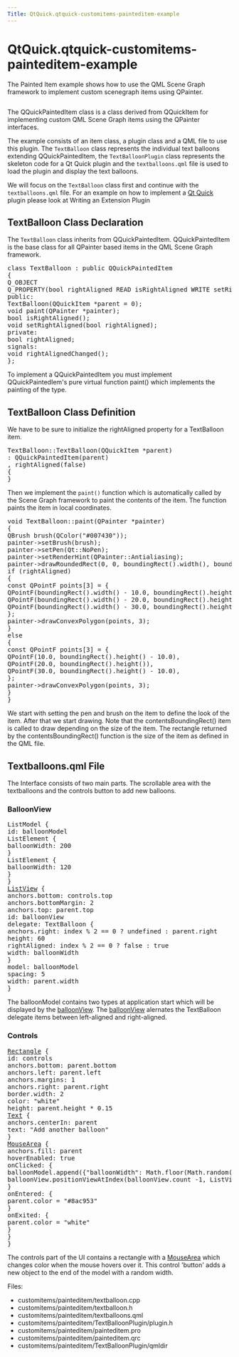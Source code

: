 ```yaml
---
Title: QtQuick.qtquick-customitems-painteditem-example
---
```


# QtQuick.qtquick-customitems-painteditem-example

<span class="subtitle"></span>
<!-- $$$customitems/painteditem-description -->
<p>The Painted Item example shows how to use the QML Scene Graph framework to implement custom scenegraph items using QPainter.</p>
<p class="centerAlign"><img src="https://developer.ubuntu.com/static/devportal_uploaded/38661ba9-e499-46b0-a52a-b00c464c15a6-../qtquick-customitems-painteditem-example/images/declarative-textballoons_example.png" alt="" /></p><p>The QQuickPaintedItem class is a class derived from QQuickItem for implementing custom QML Scene Graph items using the QPainter interfaces.</p>
<p>The example consists of an item class, a plugin class and a QML file to use this plugin. The <code>TextBalloon</code> class represents the individual text balloons extending QQuickPaintedItem, the <code>TextBalloonPlugin</code> class represents the skeleton code for a Qt Quick plugin and the <code>textballoons.qml</code> file is used to load the plugin and display the text balloons.</p>
<p>We will focus on the <code>TextBalloon</code> class first and continue with the <code>textballoons.qml</code> file. For an example on how to implement a <a href="QtQuick.qtquick-index.md">Qt Quick</a> plugin please look at Writing an Extension Plugin</p>
<h2 id="textballoon-class-declaration">TextBalloon Class Declaration</h2>
<p>The <code>TextBalloon</code> class inherits from QQuickPaintedItem. QQuickPaintedItem is the base class for all QPainter based items in the QML Scene Graph framework.</p>
<pre class="cpp"><span class="keyword">class</span> TextBalloon : <span class="keyword">public</span> <span class="type">QQuickPaintedItem</span>
{
Q_OBJECT
Q_PROPERTY(bool rightAligned READ isRightAligned WRITE setRightAligned NOTIFY rightAlignedChanged)
<span class="keyword">public</span>:
TextBalloon(<span class="type">QQuickItem</span> <span class="operator">*</span>parent <span class="operator">=</span> <span class="number">0</span>);
<span class="type">void</span> paint(<span class="type">QPainter</span> <span class="operator">*</span>painter);
bool isRightAligned();
<span class="type">void</span> setRightAligned(bool rightAligned);
<span class="keyword">private</span>:
bool rightAligned;
<span class="keyword">signals</span>:
<span class="type">void</span> rightAlignedChanged();
};</pre>
<p>To implement a QQuickPaintedItem you must implement QQuickPaintedIem's pure virtual function paint() which implements the painting of the type.</p>
<h2 id="textballoon-class-definition">TextBalloon Class Definition</h2>
<p>We have to be sure to initialize the rightAligned property for a TextBalloon item.</p>
<pre class="cpp">TextBalloon<span class="operator">::</span>TextBalloon(<span class="type">QQuickItem</span> <span class="operator">*</span>parent)
: <span class="type">QQuickPaintedItem</span>(parent)
<span class="operator">,</span> rightAligned(<span class="keyword">false</span>)
{
}</pre>
<p>Then we implement the <code>paint()</code> function which is automatically called by the Scene Graph framework to paint the contents of the item. The function paints the item in local coordinates.</p>
<pre class="cpp"><span class="type">void</span> TextBalloon<span class="operator">::</span>paint(<span class="type">QPainter</span> <span class="operator">*</span>painter)
{
<span class="type">QBrush</span> brush(<span class="type">QColor</span>(<span class="string">&quot;#007430&quot;</span>));
painter<span class="operator">-</span><span class="operator">&gt;</span>setBrush(brush);
painter<span class="operator">-</span><span class="operator">&gt;</span>setPen(<span class="type">Qt</span><span class="operator">::</span>NoPen);
painter<span class="operator">-</span><span class="operator">&gt;</span>setRenderHint(<span class="type">QPainter</span><span class="operator">::</span>Antialiasing);
painter<span class="operator">-</span><span class="operator">&gt;</span>drawRoundedRect(<span class="number">0</span><span class="operator">,</span> <span class="number">0</span><span class="operator">,</span> boundingRect()<span class="operator">.</span>width()<span class="operator">,</span> boundingRect()<span class="operator">.</span>height() <span class="operator">-</span> <span class="number">10</span><span class="operator">,</span> <span class="number">10</span><span class="operator">,</span> <span class="number">10</span>);
<span class="keyword">if</span> (rightAligned)
{
<span class="keyword">const</span> <span class="type">QPointF</span> points<span class="operator">[</span><span class="number">3</span><span class="operator">]</span> <span class="operator">=</span> {
<span class="type">QPointF</span>(boundingRect()<span class="operator">.</span>width() <span class="operator">-</span> <span class="number">10.0</span><span class="operator">,</span> boundingRect()<span class="operator">.</span>height() <span class="operator">-</span> <span class="number">10.0</span>)<span class="operator">,</span>
<span class="type">QPointF</span>(boundingRect()<span class="operator">.</span>width() <span class="operator">-</span> <span class="number">20.0</span><span class="operator">,</span> boundingRect()<span class="operator">.</span>height())<span class="operator">,</span>
<span class="type">QPointF</span>(boundingRect()<span class="operator">.</span>width() <span class="operator">-</span> <span class="number">30.0</span><span class="operator">,</span> boundingRect()<span class="operator">.</span>height() <span class="operator">-</span> <span class="number">10.0</span>)<span class="operator">,</span>
};
painter<span class="operator">-</span><span class="operator">&gt;</span>drawConvexPolygon(points<span class="operator">,</span> <span class="number">3</span>);
}
<span class="keyword">else</span>
{
<span class="keyword">const</span> <span class="type">QPointF</span> points<span class="operator">[</span><span class="number">3</span><span class="operator">]</span> <span class="operator">=</span> {
<span class="type">QPointF</span>(<span class="number">10.0</span><span class="operator">,</span> boundingRect()<span class="operator">.</span>height() <span class="operator">-</span> <span class="number">10.0</span>)<span class="operator">,</span>
<span class="type">QPointF</span>(<span class="number">20.0</span><span class="operator">,</span> boundingRect()<span class="operator">.</span>height())<span class="operator">,</span>
<span class="type">QPointF</span>(<span class="number">30.0</span><span class="operator">,</span> boundingRect()<span class="operator">.</span>height() <span class="operator">-</span> <span class="number">10.0</span>)<span class="operator">,</span>
};
painter<span class="operator">-</span><span class="operator">&gt;</span>drawConvexPolygon(points<span class="operator">,</span> <span class="number">3</span>);
}
}</pre>
<p>We start with setting the pen and brush on the item to define the look of the item. After that we start drawing. Note that the contentsBoundingRect() item is called to draw depending on the size of the item. The rectangle returned by the contentsBoundingRect() function is the size of the item as defined in the QML file.</p>
<h2 id="textballoons-qml-file">Textballoons.qml File</h2>
<p>The Interface consists of two main parts. The scrollable area with the textballoons and the controls button to add new balloons.</p>
<h3 >BalloonView</h3>
<pre class="qml"><span class="type">ListModel</span> {
<span class="name">id</span>: <span class="name">balloonModel</span>
<span class="type">ListElement</span> {
<span class="name">balloonWidth</span>: <span class="number">200</span>
}
<span class="type">ListElement</span> {
<span class="name">balloonWidth</span>: <span class="number">120</span>
}
}
<span class="type"><a href="QtQuick.ListView.md">ListView</a></span> {
<span class="name">anchors</span>.bottom: <span class="name">controls</span>.<span class="name">top</span>
<span class="name">anchors</span>.bottomMargin: <span class="number">2</span>
<span class="name">anchors</span>.top: <span class="name">parent</span>.<span class="name">top</span>
<span class="name">id</span>: <span class="name">balloonView</span>
<span class="name">delegate</span>: <span class="name">TextBalloon</span> {
<span class="name">anchors</span>.right: <span class="name">index</span> <span class="operator">%</span> <span class="number">2</span> <span class="operator">==</span> <span class="number">0</span> ? <span class="name">undefined</span> : <span class="name">parent</span>.<span class="name">right</span>
<span class="name">height</span>: <span class="number">60</span>
<span class="name">rightAligned</span>: <span class="name">index</span> <span class="operator">%</span> <span class="number">2</span> <span class="operator">==</span> <span class="number">0</span> ? <span class="number">false</span> : <span class="number">true</span>
<span class="name">width</span>: <span class="name">balloonWidth</span>
}
<span class="name">model</span>: <span class="name">balloonModel</span>
<span class="name">spacing</span>: <span class="number">5</span>
<span class="name">width</span>: <span class="name">parent</span>.<span class="name">width</span>
}</pre>
<p>The balloonModel contains two types at application start which will be displayed by the <a href="QtQuick.customitems-painteditem/#balloonview">balloonView</a>. The <a href="QtQuick.customitems-painteditem/#balloonview">balloonView</a> alernates the TextBalloon delegate items between left-aligned and right-aligned.</p>
<h3 >Controls</h3>
<pre class="qml"><span class="type"><a href="QtQuick.Rectangle.md">Rectangle</a></span> {
<span class="name">id</span>: <span class="name">controls</span>
<span class="name">anchors</span>.bottom: <span class="name">parent</span>.<span class="name">bottom</span>
<span class="name">anchors</span>.left: <span class="name">parent</span>.<span class="name">left</span>
<span class="name">anchors</span>.margins: <span class="number">1</span>
<span class="name">anchors</span>.right: <span class="name">parent</span>.<span class="name">right</span>
<span class="name">border</span>.width: <span class="number">2</span>
<span class="name">color</span>: <span class="string">&quot;white&quot;</span>
<span class="name">height</span>: <span class="name">parent</span>.<span class="name">height</span> <span class="operator">*</span> <span class="number">0.15</span>
<span class="type"><a href="QtQuick.Text.md">Text</a></span> {
<span class="name">anchors</span>.centerIn: <span class="name">parent</span>
<span class="name">text</span>: <span class="string">&quot;Add another balloon&quot;</span>
}
<span class="type"><a href="QtQuick.MouseArea.md">MouseArea</a></span> {
<span class="name">anchors</span>.fill: <span class="name">parent</span>
<span class="name">hoverEnabled</span>: <span class="number">true</span>
<span class="name">onClicked</span>: {
<span class="name">balloonModel</span>.<span class="name">append</span>({&quot;balloonWidth&quot;: <span class="name">Math</span>.<span class="name">floor</span>(<span class="name">Math</span>.<span class="name">random</span>() <span class="operator">*</span> <span class="number">200</span> <span class="operator">+</span> <span class="number">100</span>)})
<span class="name">balloonView</span>.<span class="name">positionViewAtIndex</span>(<span class="name">balloonView</span>.<span class="name">count</span> <span class="operator">-</span><span class="number">1</span>, <span class="name">ListView</span>.<span class="name">End</span>)
}
<span class="name">onEntered</span>: {
<span class="name">parent</span>.<span class="name">color</span> <span class="operator">=</span> <span class="string">&quot;#8ac953&quot;</span>
}
<span class="name">onExited</span>: {
<span class="name">parent</span>.<span class="name">color</span> <span class="operator">=</span> <span class="string">&quot;white&quot;</span>
}
}
}</pre>
<p>The controls part of the UI contains a rectangle with a <a href="QtQuick.MouseArea.md">MouseArea</a> which changes color when the mouse hovers over it. This control 'button' adds a new object to the end of the model with a random width.</p>
<p>Files:</p>
<ul>
<li>customitems/painteditem/textballoon.cpp</li>
<li>customitems/painteditem/textballoon.h</li>
<li>customitems/painteditem/textballoons.qml</li>
<li>customitems/painteditem/TextBalloonPlugin/plugin.h</li>
<li>customitems/painteditem/painteditem.pro</li>
<li>customitems/painteditem/painteditem.qrc</li>
<li>customitems/painteditem/TextBalloonPlugin/qmldir</li>
</ul>
<!-- @@@customitems/painteditem -->
